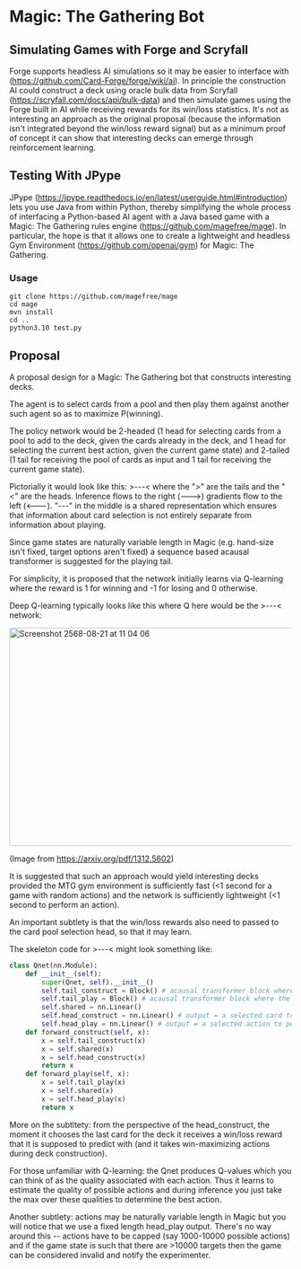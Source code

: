 # Magic: The Gathering Bot

## Simulating Games with Forge and Scryfall

Forge supports headless AI simulations so it may be easier to interface with (https://github.com/Card-Forge/forge/wiki/ai). In principle the construction AI could construct a deck using oracle bulk data from Scryfall (https://scryfall.com/docs/api/bulk-data) and then simulate games using the Forge built in AI while receiving rewards for its win/loss statistics. It's not as interesting an approach as the original proposal (because the information isn't integrated beyond the win/loss reward signal) but as a minimum proof of concept it can show that interesting decks can emerge through reinforcement learning.

## Testing With JPype

JPype (https://jpype.readthedocs.io/en/latest/userguide.html#introduction) lets you use Java from within Python, thereby simplifying the whole process of interfacing a Python-based AI agent with a Java based game with a Magic: The Gathering rules engine (https://github.com/magefree/mage). In particular, the hope is that it allows one to create a lightweight and headless Gym Environment (https://github.com/openai/gym) for Magic: The Gathering.

### Usage

```
git clone https://github.com/magefree/mage
cd mage
mvn install
cd ..
python3.10 test.py
```

## Proposal

A proposal design for a Magic: The Gathering bot that constructs interesting decks.

The agent is to select cards from a pool and then play them against another such agent so as to maximize P(winning).

The policy network would be 2-headed (1 head for selecting cards from a pool to add to the deck, given the cards already in the deck, and 1 head for selecting the current best action, given the current game state) and 2-tailed (1 tail for receiving the pool of cards as input and 1 tail for receiving the current game state).

Pictorially it would look like this: >---< where the ">" are the tails and the "<" are the heads. Inference flows to the right (--->) gradients flow to the left (<---). "---" in the middle is a shared representation which ensures that information about card selection is not entirely separate from information about playing.

Since game states are naturally variable length in Magic (e.g. hand-size isn't fixed, target options aren't fixed) a sequence based acausal transformer is suggested for the playing tail.

For simplicity, it is proposed that the network initially learns via Q-learning where the reward is 1 for winning and -1 for losing and 0 otherwise.

Deep Q-learning typically looks like this where Q here would be the >---< network:

<img width="744" height="389" alt="Screenshot 2568-08-21 at 11 04 06" src="https://github.com/user-attachments/assets/eaed3f12-e960-4fec-b902-d8d0939cd69f" />

(Image from https://arxiv.org/pdf/1312.5602)

It is suggested that such an approach would yield interesting decks provided the MTG gym environment is sufficiently fast (<1 second for a game with random actions) and the network is sufficiently lightweight (<1 second to perform an action).

An important subtlety is that the win/loss rewards also need to passed to the card pool selection head, so that it may learn.

The skeleton code for >---< might look something like:

```py
class Qnet(nn.Module):
    def __init__(self):
        super(Qnet, self).__init__()
        self.tail_construct = Block() # acausal transformer block where the sequence is the cards already added to the deck
        self.tail_play = Block() # acausal transformer block where the sequence is the game objects (e.g. hand 1, hand 2, ..., board 1, board 2, ...)
        self.shared = nn.Linear()
        self.head_construct = nn.Linear() # output = a selected card to add to the deck
        self.head_play = nn.Linear() # output = a selected action to perform next in the game
    def forward_construct(self, x):
        x = self.tail_construct(x)
        x = self.shared(x)
        x = self.head_construct(x)
        return x
    def forward_play(self, x):
        x = self.tail_play(x)
        x = self.shared(x)
        x = self.head_play(x)
        return x
```

More on the subtltety: from the perspective of the head_construct, the moment it chooses the last card for the deck it receives a win/loss reward that it is supposed to predict with (and it takes win-maximizing actions during deck construction).

For those unfamiliar with Q-learning: the Qnet produces Q-values which you can think of as the quality associated with each action. Thus it learns to estimate the quality of possible actions and during inference you just take the max over these qualities to determine the best action.

Another subtlety: actions may be naturally variable length in Magic but you will notice that we use a fixed length head_play output. There's no way around this -- actions have to be capped (say 1000-10000 possible actions) and if the game state is such that there are >10000 targets then the game can be considered invalid and notify the experimenter.
